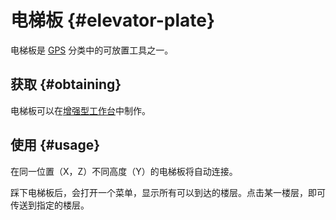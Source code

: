# 电梯板 {#elevator-plate}

电梯板是 [GPS](/GPS) 分类中的可放置工具之一。

## 获取 {#obtaining}

电梯板可以在[增强型工作台](/Enhanced-Crafting-Table)中制作。

## 使用 {#usage}

在同一位置（X，Z）不同高度（Y）的电梯板将自动连接。

踩下电梯板后，会打开一个菜单，显示所有可以到达的楼层。点击某一楼层，即可传送到指定的楼层。
